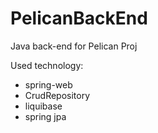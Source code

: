 # PelicanBackEnd
Java back-end  for Pelican Proj

Used technology:

- spring-web
- CrudRepository
- liquibase
- spring jpa
